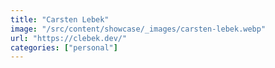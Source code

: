 ```yaml
---
title: "Carsten Lebek"
image: "/src/content/showcase/_images/carsten-lebek.webp"
url: "https://clebek.dev/"
categories: ["personal"]
---
```

